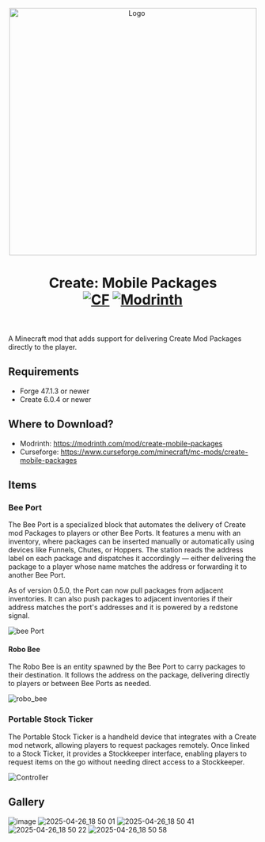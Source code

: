 <p align="center"><img src="https://github.com/user-attachments/assets/f36c5f43-2852-40fb-8535-4e7ad269eeda" alt="Logo" width="500"></p>
<h1 align="center">Create: Mobile Packages  <br>
  <a href="https://www.curseforge.com/minecraft/mc-mods/create-mobile-packages"><img src="https://cf.way2muchnoise.eu/1232978.svg" alt="CF"></a>
  <a href="https://modrinth.com/mod/create-mobile-packages"><img src="https://img.shields.io/modrinth/dt/create-mobile-packages?logo=modrinth&label=&suffix=%20&style=flat&color=242629&labelColor=5ca424&logoColor=1c1c1c" alt="Modrinth"></a>
  <br></br>
</h1>

A Minecraft mod that adds support for delivering Create Mod Packages directly to the player.

## Requirements
- Forge 47.1.3 or newer
- Create 6.0.4 or newer

## Where to Download?
- Modrinth: https://modrinth.com/mod/create-mobile-packages
- Curseforge: https://www.curseforge.com/minecraft/mc-mods/create-mobile-packages

## Items
### Bee Port
The Bee Port is a specialized block that automates the delivery of Create mod Packages to players or other Bee Ports. It features a menu with an inventory, where packages can be inserted manually or automatically using devices like Funnels, Chutes, or Hoppers. The station reads the address label on each package and dispatches it accordingly — either delivering the package to a player whose name matches the address or forwarding it to another Bee Port.

As of version 0.5.0, the Port can now pull packages from adjacent inventories. It can also push packages to adjacent inventories if their address matches the port's addresses and it is powered by a redstone signal.

![bee Port](https://github.com/user-attachments/assets/3b15287e-44fc-4ebc-9e59-a38fc2a5da49)

#### Robo Bee
The Robo Bee is an entity spawned by the Bee Port to carry packages to their destination. It follows the address on the package, delivering directly to players or between Bee Ports as needed.

![robo_bee](https://github.com/user-attachments/assets/9b78670f-a2f8-4343-bd58-5936103a9596)

### Portable Stock Ticker
The Portable Stock Ticker is a handheld device that integrates with a Create mod network, allowing players to request packages remotely. Once linked to a Stock Ticker, it provides a Stockkeeper interface, enabling players to request items on the go without needing direct access to a Stockkeeper.

![Controller](https://github.com/user-attachments/assets/d8a85e58-3ffa-4c2a-8b74-48f6c2b76642)

## Gallery

![image](https://github.com/user-attachments/assets/80b6f028-61f9-415a-aa4d-bd911d1d1997)
![2025-04-26_18 50 01](https://github.com/user-attachments/assets/d72e3a48-b483-4a6a-8fa8-ead40c0378fb)
![2025-04-26_18 50 41](https://github.com/user-attachments/assets/8cbd9682-4d5f-4794-ba9a-21fde17896f1)
![2025-04-26_18 50 22](https://github.com/user-attachments/assets/4d6c14af-a424-43c3-b0e5-4059b0de4202)
![2025-04-26_18 50 58](https://github.com/user-attachments/assets/8632046a-65a3-45e8-ab9a-7ba53ef235b4)

